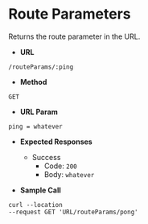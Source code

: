 # Route Parameters

Returns the route parameter in the URL.

- **URL**

`/routeParams/:ping`

- **Method**

`GET`

- **URL Param**

`ping = whatever`

- **Expected Responses**
    - Success
      - Code: `200`
      - Body: `whatever`

- **Sample Call**
```
curl --location
--request GET 'URL/routeParams/pong'
```
